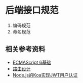 # 后端接口规范

1. 编码规范
2. 命名规范

## 相关参考资料

+ [ECMAScript 6基础](http://es6.ruanyifeng.com/#docs/class)
+ [路由设计](https://chenshenhai.github.io/koa2-note/note/project/route.html)
+ [Node.js的Koa实现JWT用户认证](https://zhuanlan.zhihu.com/p/36351714)
